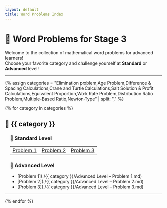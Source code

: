 ```yaml
---
layout: default
title: Word Problems Index
---
```


# 🧠 Word Problems for Stage 3

Welcome to the collection of mathematical word problems for advanced learners!  
Choose your favorite category and challenge yourself at **Standard** or **Advanced** level!

---

{% assign categories = 
  "Elimination problem,Age Problem,Difference & Spacing Calculations,Crane and Turtle Calculations,Salt Solution & Profit Calculations,Equivalent Proportion,Work Rate Problem,Distribution Ratio Problem,Multiple-Based Ratio,Newton-Type" | split: "," %}

{% for category in categories %}
## 🔹 {{ category }}

<div style="margin-left: 1rem;">

### 🧩 Standard Level

<table>
  <tr>
    <td><a href="./{{ category }}/Standard Level – Problem 1.md">Problem 1</a></td>
    <td><a href="./{{ category }}/Standard Level – Problem 2.md">Problem 2</a></td>
    <td><a href="./{{ category }}/Standard Level – Problem 3.md">Problem 3</a></td>
  </tr>
</table>

### 🚀 Advanced Level

- [Problem 1](./{{ category }}/Advanced Level – Problem 1.md)
- [Problem 2](./{{ category }}/Advanced Level – Problem 2.md)
- [Problem 3](./{{ category }}/Advanced Level – Problem 3.md)

</div>

---

{% endfor %}
